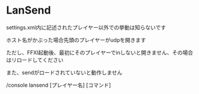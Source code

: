 # LanSend

settings.xml内に記述されたプレイヤー以外での挙動は知らないです

ホスト名がかぶった場合先頭のプレイヤーがudpを開きます

ただし、FFXI起動後、最初にそのプレイヤーでinしないと開きません、その場合はリロードしてください

また、sendがロードされていないと動作しません



/console lansend [プレイヤー名] [コマンド]
